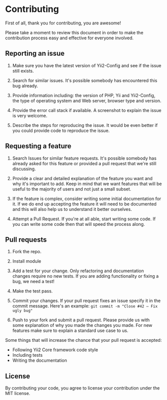 # Contributing

First of all, thank you for contributing, you are awesome!

Please take a moment to review this document in order to make the contribution process easy
and effective for everyone involved.

## Reporting an issue

1. Make sure you have the latest version of Yii2-Config and see if the issue still exists.

2. Search for similar issues. It's possible somebody has encountered this bug already.

3. Provide information including: the version of PHP, Yii and Yii2-Config, the type of
operating system and Web server, browser type and version.

4. Provide the error call stack if available. A screenshot to explain the issue is very welcome.

5. Describe the steps for reproducing the issue. It would be even better if you could provide code
to reproduce the issue.

## Requesting a feature

1. Search Issues for similar feature requests. It's possible somebody has
already asked for this feature or provided a pull request that we're still
discussing.

2. Provide a clear and detailed explanation of the feature you want and why
it's important to add. Keep in mind that we want features that will be useful
to the majority of users and not just a small subset.

3. If the feature is complex, consider writing some initial documentation for
it. If we do end up accepting the feature it will need to be documented and
this will also help us to understand it better ourselves.

4. Attempt a Pull Request. If you're at all able, start writing some code. If
you can write some code then that will speed the process along.

## Pull requests

1. Fork the repo.

2. Install module

3. Add a test for your change. Only refactoring and documentation changes
require no new tests. If you are adding functionality or fixing a bug, we need
a test!

4. Make the test pass.

5. Commit your changes. If your pull request fixes an issue specify it in the commit message.
Here's an example: `git commit -m "Close #42 – Fix ugly bug"`

6. Push to your fork and submit a pull request. Please provide us with some
explanation of why you made the changes you made. For new features make sure to
explain a standard use case to us.

Some things that will increase the chance that your pull request is accepted:

- Following Yii2 Core framework code style
- Including tests
- Writing the documentation

## License

By contributing your code, you agree to license your contribution under the MIT license.
